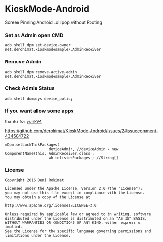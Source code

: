 # KioskMode-Android
Screen Pinning Android Lollipop without Rooting

### Set as Admin open CMD

    adb shell dpm set-device-owner net.derohimat.kioskmodesample/.AdminReceiver

### Remove Admin

    adb shell dpm remove-active-admin net.derohimat.kioskmodesample/.AdminReceiver

### Check Admin Status

    adb shell dumpsys device_policy

### If you want allow some apps
thanks for [yurik94](https://github.com/yurik94)

https://github.com/derohimat/KioskMode-Android/issues/2#issuecomment-434504722

    mDpm.setLockTaskPackages(
                        deviceAdmin, //deviceAdmin = new ComponentName(this, AdminReceiver.class);
                        whitelistedPackages); //String[]



### License
    Copyright 2016 Deni Rohimat
    
    Licensed under the Apache License, Version 2.0 (the "License");
    you may not use this file except in compliance with the License.
    You may obtain a copy of the License at

    http://www.apache.org/licenses/LICENSE-2.0
    
    Unless required by applicable law or agreed to in writing, software
    distributed under the License is distributed on an "AS IS" BASIS,
    WITHOUT WARRANTIES OR CONDITIONS OF ANY KIND, either express or implied.
    See the License for the specific language governing permissions and
    limitations under the License.
